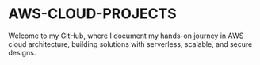 # AWS-CLOUD-PROJECTS
Welcome to my GitHub, where I document my hands-on journey in AWS cloud architecture, building solutions with serverless, scalable, and secure designs.

